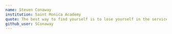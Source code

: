 ```yaml
---
name: Steven Conaway
institution: Saint Monica Academy
quote: The best way to find yourself is to lose yourself in the service to others. — Mahatma Gandhi
github_user: SConaway
---
```

